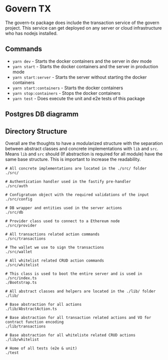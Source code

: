 # Govern TX

The govern-tx package does include the transaction service of the govern project. 
This service can get deployed on any server or cloud infrastructure who has nodejs installed.

## Commands

- ``yarn dev`` - Starts the docker containers and the server in dev mode
- ``yarn start`` - Starts the docker containers and the server in production mode
- ``yarn start:server`` - Starts the server without starting the docker containers
- ``yarn start:containers`` - Starts the docker containers
- ``yarn stop:containers`` - Stops the docker containers
- ``yarn test`` - Does execute the unit and e2e tests of this package

## Postgres DB diagramm

<!-- ![DB Diagramm](./assets/db_model.png) -->

## Directory Structure

Overall are the thoughts to have a modularized structure with the separation between abstract classes and concrete implementations with ``lib`` and ``src``.
Means ``lib`` and ``src`` should (If abstraction is required for all module) have the same base structure. This is important to increase the readability. 

```
# All concrete implementations are located in the ./src/ folder
./src/

# Authentication handler used in the fastify pre-handler
./src/auth

# Configratuon object with the required validations of the input
./src/config

# DB wrapper and entities used in the server actions
./src/db

# Provider class used to connect to a Ethereum node
./src/provider

# All transactions related action commands
./src/transactions

# The wallet we use to sign the transactions 
./src/wallet

# All whitelist related CRUD action commands
./src/whitelist

# This class is used to boot the entire server and is used in ./src/index.ts
./Bootstrap.ts

# All abstract classes and helpers are located in the ./lib/ folder
./lib/

# Base abstraction for all actions
./lib/AbstractAction.ts

# Base abstraction for all transaction related actions and VO for contract function encoding
./lib/transactions

# Base abstraction for all whiteliste related CRUD actions
./lib/whitelist

# Home of all tests (e2e & unit)
./test
```
